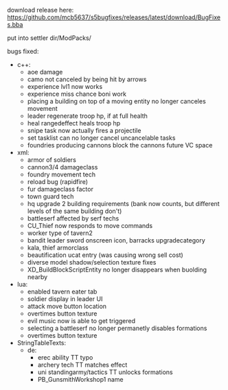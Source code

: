 download release here: https://github.com/mcb5637/s5bugfixes/releases/latest/download/BugFixes.bba

put into settler dir/ModPacks/

bugs fixed:
- c++:
	- aoe damage
	- camo not canceled by being hit by arrows
	- experience lvl1 now works
	- experience miss chance boni work
	- placing a building on top of a moving entity no longer canceles movement
	- leader regenerate troop hp, if at full health
	- heal rangedeffect heals troop hp
	- snipe task now actually fires a projectile
	- set tasklist can no longer cancel uncancelable tasks
	- foundries producing cannons block the cannons future VC space
- xml:
	- armor of soldiers
	- cannon3/4 damageclass
	- foundry movement tech
	- reload bug (rapidfire)
	- fur damageclass factor
	- town guard tech
	- hq upgrade 2 building requirements (bank now counts, but different levels of the same building don't)
	- battleserf affected by serf techs
	- CU_Thief now responds to move commands
	- worker type of tavern2
	- bandit leader sword onscreen icon, barracks upgradecategory
	- kala, thief armorclass
	- beautification ucat entry (was causing wrong sell cost)
	- diverse model shadow/selection texture fixes
	- XD_BuildBlockScriptEntity no longer disappears when buolding nearby
- lua:
	- enabled tavern eater tab
	- soldier display in leader UI
	- attack move button location
	- overtimes button texture
	- evil music now is able to get triggered
	- selecting a battleserf no longer permanetly disables formations
	- overtimes button texture
- StringTableTexts:
	- de:
		- erec ability TT typo
		- archery tech TT matches effect
		- uni standingarmy/tactics TT unlocks formations
		- PB_GunsmithWorkshop1 name
